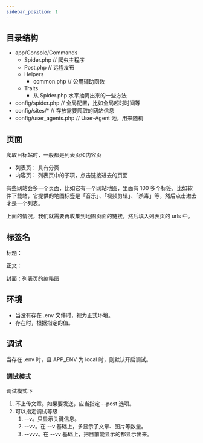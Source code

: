 ```yaml
---
sidebar_position: 1
---
```


## 目录结构
- app/Console/Commands
  - Spider.php // 爬虫主程序
  - Post.php // 远程发布
  - Helpers
    - common.php // 公用辅助函数
  - Traits
    - 从 Spider.php 水平抽离出来的一些方法
- config/spider.php // 全局配置，比如全局超时时间等
- config/sites/* // 存放需要爬取的网站信息
- config/user_agents.php // User-Agent 池，用来随机


## 页面

爬取目标站时，一般都是列表页和内容页

- 列表页： 具有分页
- 内容页： 列表页中的子项，点击链接进去的页面

有些网站会多一个页面，比如它有一个网站地图，里面有 100 多个标签，比如软件下载站，它提供的地图标签是「音乐」、「视频剪辑」、「杀毒」等，然后点击进去才是一个列表。

上面的情况，我们就需要再收集到地图页面的链接，然后填入列表页的 urls 中。

## 标签名

标题：

正文：

封面：列表页的缩略图

## 环境

- 当没有存在 .env 文件时，视为正式环境。
- 存在时，根据指定的值。

## 调试

当存在 .env 时，且 APP_ENV 为 local 时，则默认开启调试。

### 调试模式

调试模式下

1. 不上传文章。如果要发送，应当指定 --post 选项。
2. 可以指定调试等级
   1. --v。只显示关键信息。
   2. --vv。在 --v 基础上，多显示了文章、图片等数量。
   3. --vvv。在 --vv 基础上，把目前能显示的都显示出来。


